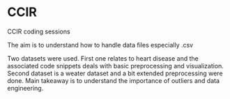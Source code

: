 # CCIR
CCIR coding sessions


The aim is to understand how to handle data files especially .csv

Two datasets were used. 
First one relates to heart disease and the associated code snippets deals with basic preprocessing and visualization.
Second dataset is a weater dataset and a bit extended preprocessing were done. Main takeaway is to understand the importance of outliers and data engineering.
